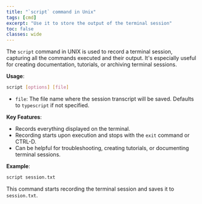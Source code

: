 ```yaml
---
title: "`script` command in Unix"
tags: [cmd]
excerpt: "Use it to store the output of the terminal session"
toc: false
classes: wide
---
```



The `script` command in UNIX is used to record a terminal session, capturing all the commands executed and their output. It's especially useful for creating documentation, tutorials, or archiving terminal sessions.

**Usage**:
```bash
script [options] [file]
```
- `file`: The file name where the session transcript will be saved. Defaults to `typescript` if not specified.

**Key Features**:
- Records everything displayed on the terminal.
- Recording starts upon execution and stops with the `exit` command or CTRL-D.
- Can be helpful for troubleshooting, creating tutorials, or documenting terminal sessions.

**Example**:
```bash
script session.txt
```
This command starts recording the terminal session and saves it to `session.txt`.
